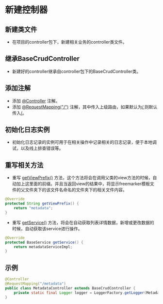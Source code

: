 # 新建控制器

## 新建类文件
* 在项目的controller包下，新建相关业务的controller类文件。

## 继承BaseCrudController
* 新建好的controller继承自controller包下的BaseCrudController类。

## 添加注解
* 添加 [@Controller]() 注解。
* 添加 [@RequestMapping("/")]() 注解，其中传入上级路由，如果默认为[/](),则默认传入[/]()。

## 初始化日志实例
* 初始化日志记录的实例可用于在相关操作中记录相关的日志记录，便于本地调试，以及线上排查错误等。

## 重写相关方法
* 重写 [getViewPrefix()]() 方法，这个方法将会在调用父类的view方法的时候，自动加上这里面的前缀。并且当返回view的结果中，将显示freemarker模板文件的父文件夹下的该文件名命名的文件夹下的相关文件内容。

```java
@Override
protected String getViewPrefix() {
    return "metadata";
}
```
* 重写 [getService()]() 方法，将会在自动获取列表详情数据，新增或更改数据的时候，自动获取该service进行操作。

```java
@Override
protected BaseService getService() {
    return metadataServiceImpl;
}
```

## 示例

```java
@Controller
@RequestMapping("/metadata")
public class MetadataController extends BaseCrudController {
	private static final Logger logger = LoggerFactory.getLogger(MetadataController.class);
}
```